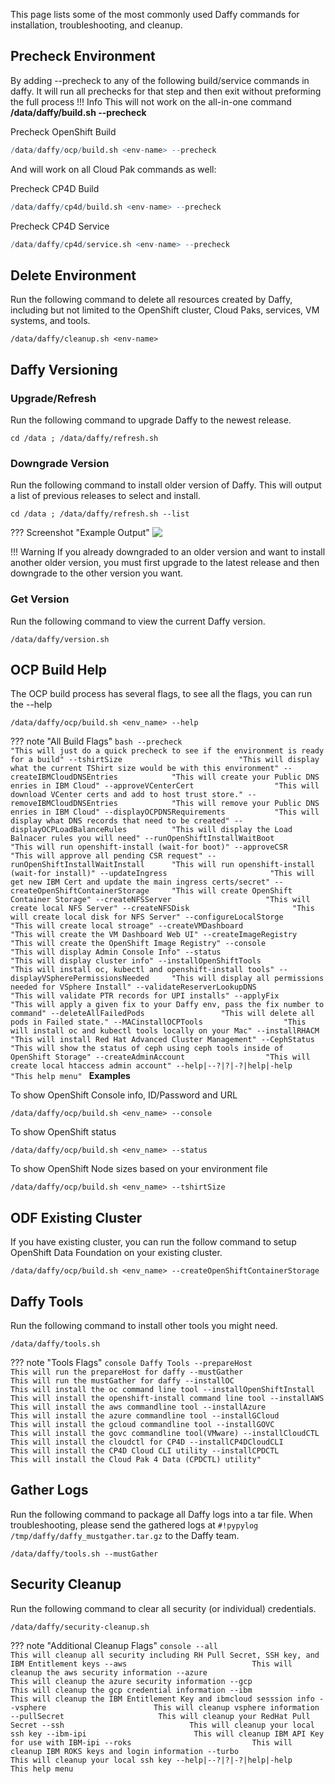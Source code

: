 <script>
  document.title = "Common Commands";
</script>

This page lists some of the most commonly used Daffy commands for installation, troubleshooting, and cleanup.

## **Precheck Environment**
By adding --precheck to any of the following build/service commands in daffy. It will run all prechecks for that step and then exit without preforming the full process
!!! Info
      This will not work on the all-in-one command **/data/daffy/build.sh <env-name> --precheck**

Precheck OpenShift Build
```r
/data/daffy/ocp/build.sh <env-name> --precheck
```
And will work on all Cloud Pak commands as well:

Precheck CP4D Build
```r
/data/daffy/cp4d/build.sh <env-name> --precheck
```
Precheck CP4D Service
```r
/data/daffy/cp4d/service.sh <env-name> --precheck
```


## **Delete Environment**
Run the following command to delete all resources created by Daffy, including but not limited to the OpenShift cluster, Cloud Paks, services, VM systems, and tools.

```console
/data/daffy/cleanup.sh <env-name>
```

## **Daffy Versioning**

### Upgrade/Refresh
Run the following command to upgrade Daffy to the newest release.

```console
cd /data ; /data/daffy/refresh.sh

```

### Downgrade Version
Run the following command to install older version of Daffy. This will output a list of previous releases to select and install.

```console
cd /data ; /data/daffy/refresh.sh --list
```

??? Screenshot "Example Output"
      <img src='../../images/tips/daffyUpgrade2.jpg'   align="top"  style = "float">

!!! Warning
    If you already downgraded to an older version and want to install another older version, you must first upgrade to the latest release and then downgrade to the other version you want.

### Get Version
Run the following command to view the current Daffy version.

```console
/data/daffy/version.sh
```

## **OCP Build Help**
The OCP build process has several flags, to see all the flags, you can run the --help

```console
/data/daffy/ocp/build.sh <env_name> --help
```

??? note "All Build Flags"
      ```bash
      --precheck                            "This will just do a quick precheck to see if the environment is ready for a build"
      --tshirtSize                          "This will display what the current TShirt size would be with this environment"
      --createIBMCloudDNSEntries            "This will create your Public DNS enries in IBM Cloud"
      --approveVCenterCert                  "This will download VCenter certs and add to host trust store."
      --removeIBMCloudDNSEntries            "This will remove your Public DNS enries in IBM Cloud"
      --displayOCPDNSRequirements           "This will display what DNS records that need to be created"
      --displayOCPLoadBalanceRules          "This will display the Load Balnacer rules you will need"
      --runOpenShiftInstallWaitBoot         "This will run openshift-install (wait-for boot)"
      --approveCSR                          "This will approve all pending CSR request"
      --runOpenShiftInstallWaitInstall      "This will run openshift-install (wait-for install)"
      --updateIngress                       "This will get new IBM Cert and update the main ingress certs/secret"
      --createOpenShiftContainerStorage     "This will create OpenShift Container Storage"
      --createNFSServer                     "This will create local NFS Server"
      --createNFSDisk                       "This will create local disk for NFS Server"
      --configureLocalStorge                "This will create local stroage"
      --createVMDashboard                   "This will create the VM Dashboard Web UI"
      --createImageRegistry                 "This will create the OpenShift Image Registry"
      --console                             "This will display Admin Console Info"
      --status                              "This will display cluster info"
      --installOpenShiftTools               "This will install oc, kubectl and openshift-install tools"
      --displayVSpherePermissionsNeeded     "This will display all permissions needed for VSphere Install"
      --validateReserverLookupDNS           "This will validate PTR records for UPI installs"
      --applyFix                            "This will apply a given fix to your Daffy env, pass the fix number to command"
      --deleteAllFailedPods                 "This will delete all pods in Failed state."
      --MACinstallOCPTools                  "This will install oc and kubectl tools locally on your Mac"
      --installRHACM                        "This will install Red Hat Advanced Cluster Management"
      --CephStatus                          "This will show the status of ceph using ceph tools inside of OpenShift Storage"
      --createAdminAccount                  "This will create local htaccess admin account"
      --help|--?|?|-?|help|-help            "This help menu"
      ```
**Examples**

To show OpenShift Console info, ID/Password and URL
```console
/data/daffy/ocp/build.sh <env_name> --console
```
To show OpenShift status
```console
/data/daffy/ocp/build.sh <env_name> --status
```
To show OpenShift Node sizes based on your environment file
```console
/data/daffy/ocp/build.sh <env_name> --tshirtSize
```

## **ODF Existing Cluster**
If you have existing cluster, you can run the follow command to setup OpenShift Data Foundation on your existing cluster.

```console
/data/daffy/ocp/build.sh <env_name> --createOpenShiftContainerStorage
```

## **Daffy Tools**
Run the following command to install other tools you might need.

```console
/data/daffy/tools.sh
```

??? note "Tools Flags"
      ```console
      Daffy Tools
      --prepareHost                          This will run the prepareHost for daffy
      --mustGather                           This will run the mustGather for daffy
      --installOC                            This will install the oc command line tool
      --installOpenShiftInstall              This will install the openshift-install command line tool
      --installAWS                           This will install the aws commandline tool
      --installAzure                         This will install the azure commandline tool
      --installGCloud                        This will install the gcloud commandline tool
      --installGOVC                          This will install the govc commandline tool(VMware)
      --installCloudCTL                      This will install the cloudctl for CP4D
      --installCP4DCloudCLI                  This will install the CP4D Cloud CLI utility
      --installCPDCTL                        This will install the Cloud Pak 4 Data (CPDCTL) utility"
      ```

## **Gather Logs**
Run the following command to package all Daffy logs into a tar file. When troubleshooting, please send the gathered logs at `#!pypylog /tmp/daffy/daffy_mustgather.tar.gz` to the Daffy team.

```console
/data/daffy/tools.sh --mustGather
```

## **Security Cleanup**
Run the following command to clear all security (or individual) credentials.

```console
/data/daffy/security-cleanup.sh
```

??? note "Additional Cleanup Flags"
      ```console
      --all                            This will cleanup all security including RH Pull Secret, SSH key, and IBM Entitlement keys
      --aws                            This will cleanup the aws security information
      --azure                          This will cleanup the azure security information
      --gcp                            This will cleanup the gcp credential information
      --ibm                            This will cleanup the IBM Entitlement Key and ibmcloud sesssion info
      --vsphere                        This will cleanup vsphere information
      --pullSecret                     This will cleanup your RedHat Pull Secret
      --ssh                            This will cleanup your local ssh key
      --ibm-ipi                        This will cleanup IBM API Key for use with IBM-ipi
      --roks                           This will cleanup IBM ROKS keys and login information
      --turbo                          This will cleanup your local ssh key
      --help|--?|?|-?|help|-help       This help menu
      ```
